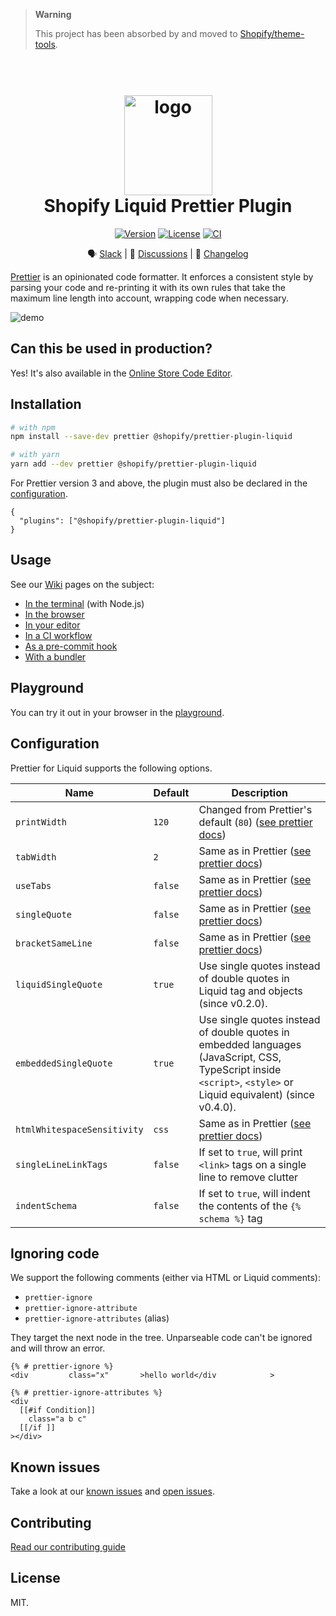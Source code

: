 > **Warning**
>
> This project has been absorbed by and moved to [Shopify/theme-tools](https://github.com/Shopify/theme-tools).

<h1 align="center" style="position: relative;" >
  <br>
    <img src="https://github.com/Shopify/theme-check-vscode/blob/main/images/shopify_glyph.png?raw=true" alt="logo" width="141" height="160">
  <br>
  Shopify Liquid Prettier Plugin
  <br>
</h1>

<p align="center">
  <a href="https://www.npmjs.com/package/@shopify/prettier-plugin-liquid"><img src="https://img.shields.io/npm/v/@shopify/prettier-plugin-liquid.svg?sanitize=true" alt="Version"></a>
  <a href="https://github.com/Shopify/prettier-plugin-liquid/blob/main/LICENSE.md"><img src="https://img.shields.io/npm/l/@shopify/prettier-plugin-liquid.svg?sanitize=true" alt="License"></a>
  <a href="https://github.com/Shopify/prettier-plugin-liquid-prototype/actions/workflows/ci.yml"><img alt="CI" src="https://github.com/Shopify/prettier-plugin-liquid-prototype/actions/workflows/ci.yml/badge.svg"></a>
  <!--
    <a href="https://npmcharts.com/compare/@shopify/prettier-plugin-liquid?minimal=true"><img src="https://img.shields.io/npm/dm/@shopify/prettier-plugin-liquid.svg?sanitize=true" alt="Downloads"></a>
  -->
</p>

<div align="center">

🗣 [Slack](https://join.slack.com/t/shopifypartners/shared_invite/zt-sdr2quab-mGkzkttZ2hnVm0~8noSyvw) | 💬 [Discussions](https://github.com/Shopify/prettier-plugin-liquid/discussions) | 📝 [Changelog](./CHANGELOG.md)

</div>

[Prettier](https://prettier.io) is an opinionated code formatter. It enforces a consistent style by parsing your code and re-printing it with its own rules that take the maximum line length into account, wrapping code when necessary.

![demo](https://github.com/Shopify/prettier-plugin-liquid/blob/main/docs/demo.gif?raw=true)

## Can this be used in production?

Yes! It's also available in the [Online Store Code Editor](https://shopify.dev/themes/tools/code-editor#formatting-theme-code).

## Installation

```bash
# with npm
npm install --save-dev prettier @shopify/prettier-plugin-liquid

# with yarn
yarn add --dev prettier @shopify/prettier-plugin-liquid
```

For Prettier version 3 and above, the plugin must also be declared in the [configuration](https://prettier.io/docs/en/configuration.html).

```
{
  "plugins": ["@shopify/prettier-plugin-liquid"]
}
```

## Usage

See our [Wiki](https://github.com/Shopify/prettier-plugin-liquid/wiki) pages on the subject:

- [In the terminal](https://github.com/shopify/prettier-plugin-liquid/wiki/Use-it-in-your-terminal) (with Node.js)
- [In the browser](https://github.com/shopify/prettier-plugin-liquid/wiki/Use-it-in-the-browser)
- [In your editor](https://github.com/shopify/prettier-plugin-liquid/wiki/Use-it-in-your-editor)
- [In a CI workflow](https://github.com/shopify/prettier-plugin-liquid/wiki/Use-it-in-CI)
- [As a pre-commit hook](https://github.com/shopify/prettier-plugin-liquid/wiki/Use-it-as-a-pre-commit-hook)
- [With a bundler](https://github.com/shopify/prettier-plugin-liquid/wiki/Use-it-with-a-bundler)

## Playground

You can try it out in your browser in the [playground](https://shopify.github.io/prettier-plugin-liquid/).

## Configuration

Prettier for Liquid supports the following options.

| Name                        | Default   | Description                                                                                                                                                              |
| ------------------          | --------- | ------------------------------------------------------------------------------------------------------------------------------------------------------------------------ |
| `printWidth`                | `120`     | Changed from Prettier's default (`80`) ([see prettier docs](https://prettier.io/docs/en/options.html#print-width))                                                       |
| `tabWidth`                  | `2`       | Same as in Prettier ([see prettier docs](https://prettier.io/docs/en/options.html#tab-width))                                                                            |
| `useTabs`                   | `false`   | Same as in Prettier ([see prettier docs](https://prettier.io/docs/en/options.html#tabs))                                                                                 |
| `singleQuote`               | `false`   | Same as in Prettier ([see prettier docs](https://prettier.io/docs/en/options.html#quotes))                                                                               |
| `bracketSameLine`           | `false`   | Same as in Prettier ([see prettier docs](https://prettier.io/docs/en/options.html#bracket-line))                                                                         |
| `liquidSingleQuote`         | `true`    | Use single quotes instead of double quotes in Liquid tag and objects (since v0.2.0).                                                                                     |
| `embeddedSingleQuote`       | `true`    | Use single quotes instead of double quotes in embedded languages (JavaScript, CSS, TypeScript inside `<script>`, `<style>` or Liquid equivalent) (since v0.4.0).         |
| `htmlWhitespaceSensitivity` | `css`     | Same as in Prettier ([see prettier docs](https://prettier.io/docs/en/options.html#html-whitespace-sensitivity))                                                          |
| `singleLineLinkTags`        | `false`   | If set to `true`, will print `<link>` tags on a single line to remove clutter                                                                                            |
| `indentSchema`              | `false`   | If set to `true`, will indent the contents of the `{% schema %}` tag                                                                                                     |

## Ignoring code

We support the following comments (either via HTML or Liquid comments):

- `prettier-ignore`
- `prettier-ignore-attribute`
- `prettier-ignore-attributes` (alias)

They target the next node in the tree. Unparseable code can't be ignored and will throw an error.

```liquid
{% # prettier-ignore %}
<div         class="x"       >hello world</div            >

{% # prettier-ignore-attributes %}
<div
  [[#if Condition]]
    class="a b c"
  [[/if ]]
></div>
```

## Known issues

Take a look at our [known issues](./KNOWN_ISSUES.md) and [open issues](https://github.com/Shopify/prettier-plugin-liquid/issues).

## Contributing

[Read our contributing guide](CONTRIBUTING.md)

## License

MIT.
